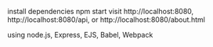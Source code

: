 install dependencies
npm start
visit http://localhost:8080, http://localhost:8080/api, or http://localhost:8080/about.html


using node.js, Express, EJS, Babel, Webpack
